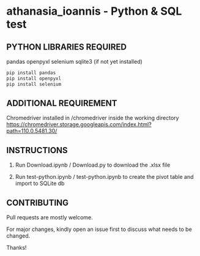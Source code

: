 # athanasia_ioannis - Python & SQL test

## PYTHON LIBRARIES REQUIRED

pandas
openpyxl
selenium
sqlite3 (if not yet installed)

```bash
pip install pandas
pip install openpyxl
pip install selenium
```

## ADDITIONAL REQUIREMENT

Chromedriver installed in /chromedriver inside the working directory
https://chromedriver.storage.googleapis.com/index.html?path=110.0.5481.30/

## INSTRUCTIONS

1. Run Download.ipynb / Download.py to download the .xlsx file

2. Run test-python.ipynb / test-python.ipynb to create the pivot table and import to SQLite db

## CONTRIBUTING

Pull requests are mostly welcome. 

For major changes, kindly open an issue first to discuss what needs to be changed.

Thanks!
